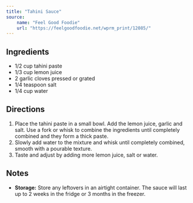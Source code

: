 ```yaml
---
title: "Tahini Sauce"
source:
    name: "Feel Good Foodie"
    url: "https://feelgoodfoodie.net/wprm_print/12085/"
---
```


## Ingredients

-   1/2 cup tahini paste
-   1/3 cup lemon juice
-   2 garlic cloves pressed or grated
-   1/4 teaspoon salt
-   1/4 cup water

## Directions

1. Place the tahini paste in a small bowl. Add the lemon juice, garlic and salt. Use a fork or whisk to combine the ingredients until completely combined and they form a thick paste.
1. Slowly add water to the mixture and whisk until completely combined, smooth with a pourable texture.
1. Taste and adjust by adding more lemon juice, salt or water.

## Notes

-   **Storage:** Store any leftovers in an airtight container. The sauce will last up to 2 weeks in the fridge or 3 months in the freezer.
